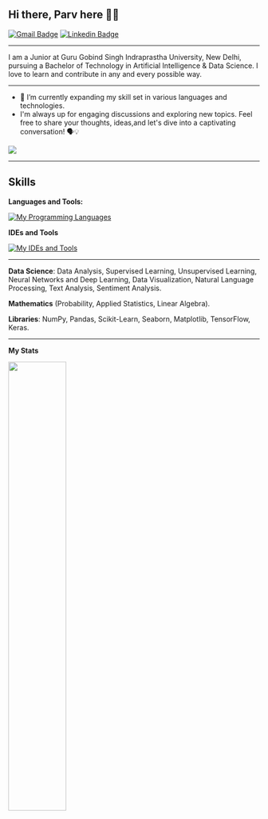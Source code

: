 <!---
**parvjain190/parvjain190** is a ✨ special ✨ repository because its `README.md` (this file) appears on your GitHub profile.
- 👋 Hi, I’m @parvjain190
- 👀 I’m interested in Coding & Photography
- 🌱 I’m currently learning **Data Science, Machine Learning and Artificial Intelligence**
- 💞️ I’m looking to collaborate on Projects for Data Science & Machine Learning
- 📫 How to reach me **parvjain1908@gmail.com**
--->
## Hi there, Parv here 👋🏼
[![Gmail Badge](https://img.shields.io/badge/-parvjain1908@gmail.com-c14438?style=flat&logo=Gmail&logoColor=white)](mailto:parvjain1908@gmail.com "Connect via Email")
[![Linkedin Badge](https://img.shields.io/badge/-Parv%20Jain-0072b1?style=flat&logo=Linkedin&logoColor=white)](https://www.linkedin.com/in/parv-jain-14b409266/ "Connect on LinkedIn")

---

I am a Junior at Guru Gobind Singh Indraprastha University, New Delhi, pursuing a Bachelor of Technology in Artificial Intelligence & Data Science. I love to learn and contribute in any and every possible way.

---

- 🌟 I’m currently expanding my skill set in various languages and technologies.
- I'm always up for engaging discussions and exploring new topics. Feel free to share your thoughts, ideas,and let's dive into a captivating conversation! 🗣️💡

[![](https://visitcount.itsvg.in/api?id=parv-jain-190&icon=0&color=0)](https://visitcount.itsvg.in)

---

## Skills

**Languages and Tools:**

[![My Programming Languages](https://skillicons.dev/icons?i=python)]("https://github.com/Parv-Jain")

**IDEs and Tools**

[![My IDEs and Tools](https://skillicons.dev/icons?i=vscode)]("https://github.com/Parv-Jain")

---

**Data Science**: Data Analysis, Supervised Learning, Unsupervised Learning, Neural Networks and Deep Learning, Data 
Visualization, Natural Language Processing, Text Analysis, Sentiment Analysis. 

**Mathematics** (Probability, Applied Statistics, Linear Algebra).

**Libraries**: NumPy, Pandas, Scikit-Learn, Seaborn, Matplotlib, TensorFlow, Keras.

---

**My Stats**

<img src="https://github-readme-streak-stats.herokuapp.com/?user=parvjain190&theme=tokyonight" width="48%">
